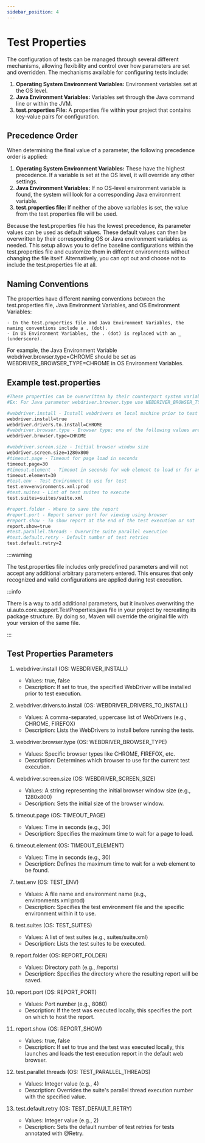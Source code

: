 ```yaml
---
sidebar_position: 4
---
```


# Test Properties

The configuration of tests can be managed through several different mechanisms, allowing flexibility and control over how parameters are set and overridden. The mechanisms available for configuring tests include:

1. **Operating System Environment Variables:** Environment variables set at the OS level.
2. **Java Environment Variables:** Variables set through the Java command line or within the JVM.
3. **test.properties File:** A properties file within your project that contains key-value pairs for configuration.

## Precedence Order

When determining the final value of a parameter, the following precedence order is applied:

1. **Operating System Environment Variables:** These have the highest precedence. If a variable is set at the OS level, it will override any other settings.
2. **Java Environment Variables:** If no OS-level environment variable is found, the system will look for a corresponding Java environment variable.
3. **test.properties file:** If neither of the above variables is set, the value from the test.properties file will be used.

Because the test.properties file has the lowest precedence, its parameter values can be used as default values. These default values can then be overwritten by their corresponding OS or Java environment variables as needed. This setup allows you to define baseline configurations within the test.properties file and customize them in different environments without changing the file itself. Alternatively, you can opt out and choose not to include the test.properties file at all.

## Naming Conventions

The properties have different naming conventions between the test.properties file, Java Environment Variables, and OS Environment Variables:

    - In the test.properties file and Java Environment Variables, the naming conventions include a . (dot).
    - In OS Environment Variables, the . (dot) is replaced with an _ (underscore).
For example, the Java Environment Variable webdriver.browser.type=CHROME should be set as WEBDRIVER_BROWSER_TYPE=CHROME in OS Environment Variables.

## Example test.properties

```bash title="Example test.properties"
#These properties can be overwritten by their counterpart system variables where dot is replaced by underscore
#Ex: For Java parameter webdriver.browser.type use WEBDRIVER_BROWSER_TYPE

#webdriver.install - Install webdrivers on local machine prior to test execution
webdriver.install=true
webdriver.drivers.to.install=CHROME
#webdriver.browser.type - Browser type; one of the following values are accepted: FIREFOX, CHROME, EDGE, IE, SAFARI, or OPERA_BLINK. For Mobile tests, use IPHONE or ANDROID
webdriver.browser.type=CHROME

#webdriver.screen.size - Initial browser window size
webdriver.screen.size=1280x800
#timeout.page - Timeout for page load in seconds
timeout.page=30
#timeout.element - Timeout in seconds for web element to load or for any other web element action
timeout.element=30
#test.env - Test Environment to use for test
test.env=environments.xml:prod
#test.suites - List of test suites to execute
test.suites=suites/suite.xml

#report.folder - Where to save the report
#report.port - Report server port for viewing using browser
#report.show - To show report at the end of the test execution or not
report.show=true
#test.parallel.threads - Overwrite suite parallel execution
#test.default.retry - Default number of test retries
test.default.retry=2
```

:::warning

The test.properties file includes only predefined parameters and will not accept any additional arbitrary parameters entered. This ensures that only recognized and valid configurations are applied during test execution.

:::info

There is a way to add additional parameters, but it involves overwriting the ui.auto.core.support.TestProperties.java file in your project by recreating its package structure. By doing so, Maven will override the original file with your version of the same file.

:::

## Test Properties Parameters

1. webdriver.install (OS: WEBDRIVER_INSTALL)
    - Values: true, false
    - Description: If set to true, the specified WebDriver will be installed prior to test execution.
2. webdriver.drivers.to.install (OS: WEBDRIVER_DRIVERS_TO_INSTALL)
    - Values: A comma-separated, uppercase list of WebDrivers (e.g., CHROME, FIREFOX)
    - Description: Lists the WebDrivers to install before running the tests.
3. webdriver.browser.type (OS: WEBDRIVER_BROWSER_TYPE)
    - Values: Specific browser types like CHROME, FIREFOX, etc.
    - Description: Determines which browser to use for the current test execution.
4. webdriver.screen.size (OS: WEBDRIVER_SCREEN_SIZE)
    - Values: A string representing the initial browser window size (e.g., 1280x800)
    - Description: Sets the initial size of the browser window.
5. timeout.page (OS: TIMEOUT_PAGE)
    - Values: Time in seconds (e.g., 30)
    - Description: Specifies the maximum time to wait for a page to load.
6. timeout.element (OS: TIMEOUT_ELEMENT)
    - Values: Time in seconds (e.g., 30)
    - Description: Defines the maximum time to wait for a web element to be found.
7. test.env (OS: TEST_ENV)

    - Values: A file name and environment name (e.g., environments.xml:prod)
    - Description: Specifies the test environment file and the specific environment within it to use.
8. test.suites (OS: TEST_SUITES)
    - Values: A list of test suites (e.g., suites/suite.xml)
    - Description: Lists the test suites to be executed.
9. report.folder (OS: REPORT_FOLDER)
    - Values: Directory path (e.g., /reports)
    - Description: Specifies the directory where the resulting report will be saved.
10. report.port (OS: REPORT_PORT)
    - Values: Port number (e.g., 8080)
    - Description: If the test was executed locally, this specifies the port on which to host the report.
11. report.show (OS: REPORT_SHOW)
    - Values: true, false
    - Description: If set to true and the test was executed locally, this launches and loads the test execution report in the default web browser.
12. test.parallel.threads (OS: TEST_PARALLEL_THREADS)
    - Values: Integer value (e.g., 4)
    - Description: Overrides the suite's parallel thread execution number with the specified value.
13. test.default.retry (OS: TEST_DEFAULT_RETRY)
    - Values: Integer value (e.g., 2)
    - Description: Sets the default number of test retries for tests annotated with @Retry.
